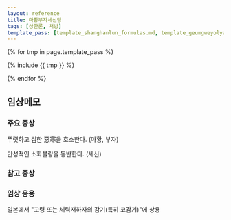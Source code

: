 ```yaml
---
layout: reference
title: 마황부자세신탕
tags: [상한론, 처방]
template_pass: [template_shanghanlun_formulas.md, template_geumgweyolyag_formulas.md, template_etc_formulas.md]
---
```



{% for tmp in page.template_pass %}

{% include {{ tmp }} %}

{% endfor %}

## 임상메모


### 주요 증상

뚜렷하고 심한 惡寒을 호소한다. (마황, 부자)

만성적인 소화불량을 동반한다. (세신)

### 참고 증상


### 임상 응용

일본에서 "고령 또는 체력저하자의 감기(특히 코감기)"에 상용
